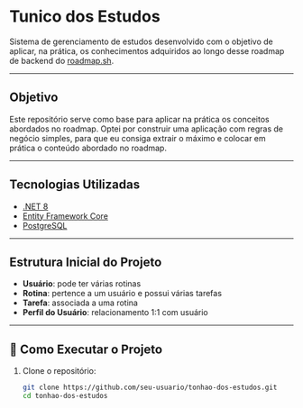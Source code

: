 # Tunico dos Estudos

Sistema de gerenciamento de estudos desenvolvido com o objetivo de aplicar, na prática, os conhecimentos adquiridos ao longo desse roadmap de backend do [roadmap.sh](https://roadmap.sh/backend).

---

## Objetivo

Este repositório serve como base para aplicar na prática os conceitos abordados no roadmap. Optei por construir uma aplicação com regras de negócio simples, para que eu consiga extrair o máximo e colocar em prática o conteúdo abordado no roadmap.


---

## Tecnologias Utilizadas

- [.NET 8](https://dotnet.microsoft.com/en-us/)
- [Entity Framework Core](https://learn.microsoft.com/ef/core/)
- [PostgreSQL](https://www.postgresql.org/)

---

## Estrutura Inicial do Projeto

- **Usuário**: pode ter várias rotinas
- **Rotina**: pertence a um usuário e possui várias tarefas
- **Tarefa**: associada a uma rotina
- **Perfil do Usuário**: relacionamento 1:1 com usuário
  
---

## 🚀 Como Executar o Projeto

1. Clone o repositório:
   ```bash
   git clone https://github.com/seu-usuario/tonhao-dos-estudos.git
   cd tonhao-dos-estudos
